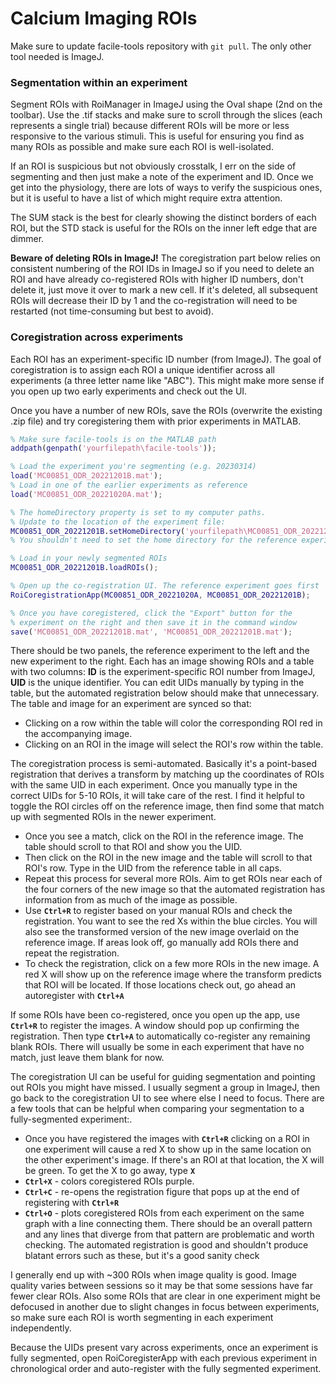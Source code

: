 # Calcium Imaging ROIs

Make sure to update facile-tools repository with `git pull`. The only other tool needed is ImageJ.

### Segmentation within an experiment
Segment ROIs with RoiManager in ImageJ using the Oval shape (2nd on the toolbar). Use the .tif stacks and make sure to scroll through the slices (each represents a single trial) because different ROIs will be more or less responsive to the various stimuli. This is useful for ensuring you find as many ROIs as possible and make sure each ROI is well-isolated.

If an ROI is suspicious but not obviously crosstalk, I err on the side of segmenting and then just make a note of the experiment and ID. Once we get into the physiology, there are lots of ways to verify the suspicious ones, but it is useful to have a list of which might require extra attention.

The SUM stack is the best for clearly showing the distinct borders of each ROI, but the STD stack is useful for the ROIs on the inner left edge that are dimmer.

**Beware of deleting ROIs in ImageJ!** The coregistration part below relies on consistent numbering of the ROI IDs in ImageJ so if you need to delete an ROI and have already co-registered ROIs with higher ID numbers, don't delete it, just move it over to mark a new cell. If it's deleted, all subsequent ROIs will decrease their ID by 1 and the co-registration will need to be restarted (not time-consuming but best to avoid).

### Coregistration across experiments
Each ROI has an experiment-specific ID number (from ImageJ). The goal of coregistration is to assign each ROI a unique identifier across all experiments (a three letter name like "ABC"). This might make more sense if you open up two early experiments and check out the UI.

Once you have a number of new ROIs, save the ROIs (overwrite the existing .zip file) and try coregistering them with prior experiments in MATLAB.

```matlab
% Make sure facile-tools is on the MATLAB path
addpath(genpath('yourfilepath\facile-tools'));

% Load the experiment you're segmenting (e.g. 20230314)
load('MC00851_ODR_20221201B.mat');
% Load in one of the earlier experiments as reference
load('MC00851_ODR_20221020A.mat');

% The homeDirectory property is set to my computer paths.
% Update to the location of the experiment file:
MC00851_ODR_20221201B.setHomeDirectory('yourfilepath\MC00851_ODR_20221201\');
% You shouldn't need to set the home directory for the reference experiment

% Load in your newly segmented ROIs
MC00851_ODR_20221201B.loadROIs();

% Open up the co-registration UI. The reference experiment goes first
RoiCoregistrationApp(MC00851_ODR_20221020A, MC00851_ODR_20221201B);

% Once you have coregistered, click the "Export" button for the
% experiment on the right and then save it in the command window
save('MC00851_ODR_20221201B.mat', 'MC00851_ODR_20221201B.mat');
```

There should be two panels, the reference experiment to the left and the new experiment to the right. Each has an image showing ROIs and a table with two columns: **ID** is the experiment-specific ROI number from ImageJ, **UID** is the unique identifier. You can edit UIDs manually by typing in the table, but the automated registration below should make that unnecessary. The table and image for an experiment are synced so that:
- Clicking on a row within the table will color the corresponding ROI red in the accompanying image.
- Clicking on an ROI in the image will select the ROI's row within the table.

The coregistration process is semi-automated. Basically it's a point-based registration that derives a transform by matching up the coordinates of ROIs with the same UID in each experiment. Once you manually type in the correct UIDs for 5-10 ROIs, it will take care of the rest. I find it helpful to toggle the ROI circles off on the reference image, then find some that match up with segmented ROIs in the newer experiment.
- Once you see a match, click on the ROI in the reference image. The table should scroll to that ROI and show you the UID.
- Then click on the ROI in the new image and the table will scroll to that ROI's row. Type in the UID from the reference table in all caps.
- Repeat this process for several more ROIs. Aim to get ROIs near each of the four corners of the new image so that the automated registration has information from as much of the image as possible.
- Use **`Ctrl+R`** to register based on your manual ROIs and check the registration. You want to see the red Xs within the blue circles. You will also see the transformed version of the new image overlaid on the reference image. If areas look off, go manually add ROIs there and repeat the registration.
- To check the registration, click on a few more ROIs in the new image. A red X will show up on the reference image where the transform predicts that ROI will be located. If those locations check out, go ahead an autoregister with **`Ctrl+A`**

If some ROIs have been co-registered, once you open up the app, use **`Ctrl+R`** to register the images. A window should pop up confirming the registration. Then type **`Ctrl+A`** to automatically co-register any remaining blank ROIs. There will usually be some in each experiment that have no match, just leave them blank for now.

The coregistration UI can be useful for guiding segmentation and pointing out ROIs you might have missed. I usually segment a group in ImageJ, then go back to the coregistration UI to see where else I need to focus. There are a few tools that can be helpful when comparing your segmentation to a fully-segmented experiment:.
- Once you have registered the images with **`Ctrl+R`** clicking on a ROI in one experiment will cause a red X to show up in the same location on the other experiment's image. If there's an ROI at that location, the X will be green. To get the X to go away, type **`X`**
- **`Ctrl+X`** - colors coregistered ROIs purple.
- **`Ctrl+C`** - re-opens the registration figure that pops up at the end of registering with **`Ctrl+R`**
- **`Ctrl+O`** - plots coregistered ROIs from each experiment on the same graph with a line connecting them. There should be an overall pattern and any lines that diverge from that pattern are problematic and worth checking. The automated registration is good and shouldn't produce blatant errors such as these, but it's a good sanity check

I generally end up with ~300 ROIs when image quality is good. Image quality varies between sessions so it may be that some sessions have far fewer clear ROIs. Also some ROIs that are clear in one experiment might be defocused in another due to slight changes in focus between experiments, so make sure each ROI is worth segmenting in each experiment independently.

Because the UIDs present vary across experiments, once an experiment is fully segmented, open RoiCoregisterApp with each previous experiment in chronological order and auto-register with the fully segmented experiment.